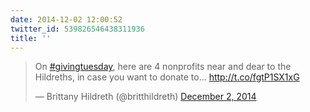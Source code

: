 ```yaml
---
date: 2014-12-02 12:00:52
twitter_id: 539826546438311936
title: ''
---
```


<blockquote class="twitter-tweet"><p lang="en" dir="ltr">On <a href="https://twitter.com/hashtag/givingtuesday?src=hash&amp;ref_src=twsrc%5Etfw">#givingtuesday</a>, here are 4 nonprofits near and dear to the Hildreths, in case you want to donate to… <a href="http://t.co/fgtP1SX1xG">http://t.co/fgtP1SX1xG</a></p>&mdash; Brittany Hildreth (@britthildreth) <a href="https://twitter.com/britthildreth/status/539824370215309312?ref_src=twsrc%5Etfw">December 2, 2014</a></blockquote>
<script async src="https://platform.twitter.com/widgets.js" charset="utf-8"></script>
